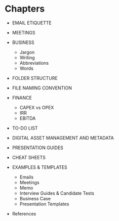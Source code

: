 # Chapters
* EMAIL ETIQUETTE  
* MEETINGS  
* BUSINESS  
  - Jargon  
  - Writing  
  - Abbreviations  
  - Words  

* FOLDER STRUCTURE  
* FILE NAMING CONVENTION  
* FINANCE  
  - CAPEX vs OPEX  
  - IRR  
  - EBITDA  
* TO-DO LIST
* DIGITAL ASSET MANAGEMENT AND METADATA  
* PRESENTATION GUIDES  
* CHEAT SHEETS  
* EXAMPLES & TEMPLATES  
  - Emails  
  - Meetings  
  - Memo  
  - Interview Guides & Candidate Tests  
  - Business Case  
  - Presentation Templates

* References
